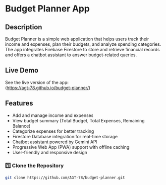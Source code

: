 # Budget Planner App

## Description
Budget Planner is a simple web application that helps users track their income and expenses, plan their budgets, and analyze spending categories. The app integrates Firebase Firestore to store and retrieve financial records and offers a chatbot assistant to answer budget-related queries.

## Live Demo
See the live version of the app:  
(https://agt-78.github.io/budget-planner/)

## Features
- Add and manage income and expenses
- View budget summary (Total Budget, Total Expenses, Remaining Balance)
- Categorize expenses for better tracking
- Firestore Database integration for real-time storage
- Chatbot assistant powered by Gemini API
- Progressive Web App (PWA) support with offline caching
- User-friendly and responsive design

### 1️⃣ Clone the Repository
```sh
git clone https://github.com/AGT-78/budget-planner.git

